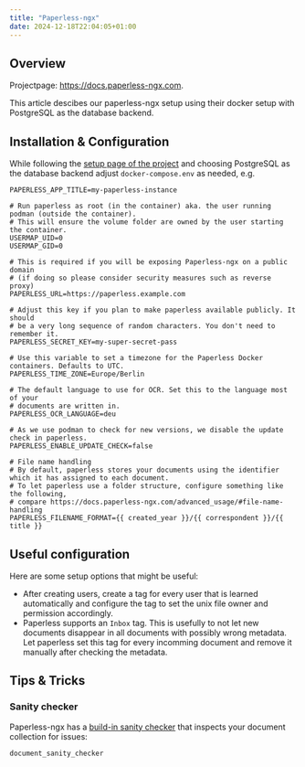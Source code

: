 ```yaml
---
title: "Paperless-ngx"
date: 2024-12-18T22:04:05+01:00
---
```


## Overview

Projectpage: https://docs.paperless-ngx.com.

This article descibes our paperless-ngx setup using their docker setup with PostgreSQL as the database backend.

## Installation & Configuration

While following the [setup page of the project](https://docs.paperless-ngx.com/setup/#docker) and choosing PostgreSQL as the database backend adjust `docker-compose.env` as needed, e.g.
```
PAPERLESS_APP_TITLE=my-paperless-instance

# Run paperless as root (in the container) aka. the user running podman (outside the container).
# This will ensure the volume folder are owned by the user starting the container.
USERMAP_UID=0
USERMAP_GID=0

# This is required if you will be exposing Paperless-ngx on a public domain
# (if doing so please consider security measures such as reverse proxy)
PAPERLESS_URL=https://paperless.example.com

# Adjust this key if you plan to make paperless available publicly. It should
# be a very long sequence of random characters. You don't need to remember it.
PAPERLESS_SECRET_KEY=my-super-secret-pass

# Use this variable to set a timezone for the Paperless Docker containers. Defaults to UTC.
PAPERLESS_TIME_ZONE=Europe/Berlin

# The default language to use for OCR. Set this to the language most of your
# documents are written in.
PAPERLESS_OCR_LANGUAGE=deu

# As we use podman to check for new versions, we disable the update check in paperless.
PAPERLESS_ENABLE_UPDATE_CHECK=false

# File name handling
# By default, paperless stores your documents using the identifier which it has assigned to each document. 
# To let paperless use a folder structure, configure something like the following,
# compare https://docs.paperless-ngx.com/advanced_usage/#file-name-handling
PAPERLESS_FILENAME_FORMAT={{ created_year }}/{{ correspondent }}/{{ title }}
```

## Useful configuration

Here are some setup options that might be useful:
- After creating users, create a tag for every user that is learned automatically and configure the tag to set the unix file owner and permission accordingly.
- Paperless supports an `Inbox` tag. This is usefully to not let new documents disappear in all documents with possibly wrong metadata. Let paperless set this tag for every incomming document and remove it manually after checking the metadata.

## Tips & Tricks

### Sanity checker

Paperless-ngx has a [build-in sanity checker](https://docs.paperless-ngx.com/administration/#sanity-checker) that inspects your document collection for issues:
```bash
document_sanity_checker
```
